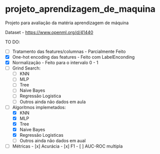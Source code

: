 # projeto_aprendizagem_de_maquina
Projeto para avaliação da matéria aprendizagem de máquina


Dataset - https://www.openml.org/d/41440


TO DO:
  - [ ] Tratamento das features/columnas - Parcialmente Feito
  - [x] One-hot encoding das features - Feito com LabelEnconding
  - [x] Normalização - Feito para o intervalo 0 - 1
  - [ ] Grind Search:
    - [ ] KNN
    - [ ] MLP
    - [ ] Tree
    - [ ] Naive Bayes
    - [ ] Regressão Logistica
    - [ ] Outros ainda não dados em aula
  - [ ] Algoritmos implemetados:
    - [x] KNN
    - [x] MLP
    - [x] Tree
    - [x] Naive Bayes
    - [x] Regressão Logisticas
    - [ ] Outros ainda não dados em aual
   - [ ] Métricas
    - [x] Acurácia
    - [x] F1
    - [ ] AUC-ROC multipla
